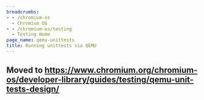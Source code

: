 ```yaml
---
breadcrumbs:
- - /chromium-os
  - Chromium OS
- - /chromium-os/testing
  - Testing Home
page_name: qemu-unittests
title: Running unittests via QEMU
---
```


## Moved to <https://www.chromium.org/chromium-os/developer-library/guides/testing/qemu-unit-tests-design/>
